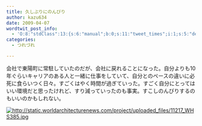 ```yaml
---
title: 久しぶりにのんびり
author: kazu634
date: 2009-04-07
wordtwit_post_info:
  - 'O:8:"stdClass":13:{s:6:"manual";b:0;s:11:"tweet_times";i:1;s:5:"delay";i:0;s:7:"enabled";i:1;s:10:"separation";s:2:"60";s:7:"version";s:3:"3.7";s:14:"tweet_template";b:0;s:6:"status";i:2;s:6:"result";a:0:{}s:13:"tweet_counter";i:2;s:13:"tweet_log_ids";a:1:{i:0;i:4543;}s:9:"hash_tags";a:0:{}s:8:"accounts";a:1:{i:0;s:7:"kazu634";}}'
categories:
  - つれづれ

---
```

<div class="section">
<p>
    会社で東陽町に常駐していたのだが、会社に戻れることになった。自分よりも10年ぐらいキャリアのある人と一緒に仕事をしていて、自分とのペースの違いに必死に食らいつく日々。すごくはやく時間が過ぎていった。すごく自分にとってはいい環境だと思ったけれど、すり減っていったのも事実。すこしのんびりするのもいいのかもしれない。
</p>
  
<p>
<a href="http://static.worldarchitecturenews.com/project/uploaded_files/11217_WHS385.jpg" onclick="__gaTracker('send', 'event', 'outbound-article', 'http://static.worldarchitecturenews.com/project/uploaded_files/11217_WHS385.jpg', '');" class="http-image" target="_blank"><img src="http://static.worldarchitecturenews.com/project/uploaded_files/11217_WHS385.jpg" class="http-image" alt="http://static.worldarchitecturenews.com/project/uploaded_files/11217_WHS385.jpg" /></a>
</p>
</div>
